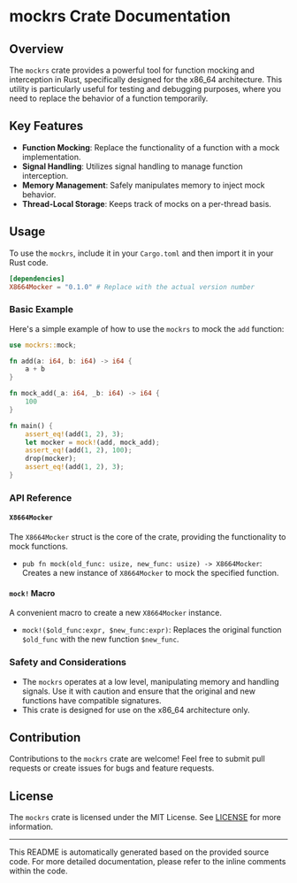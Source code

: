 # mockrs Crate Documentation

## Overview

The `mockrs` crate provides a powerful tool for function mocking and interception in Rust, specifically designed for the x86_64 architecture. This utility is particularly useful for testing and debugging purposes, where you need to replace the behavior of a function temporarily.

## Key Features

- **Function Mocking**: Replace the functionality of a function with a mock implementation.
- **Signal Handling**: Utilizes signal handling to manage function interception.
- **Memory Management**: Safely manipulates memory to inject mock behavior.
- **Thread-Local Storage**: Keeps track of mocks on a per-thread basis.

## Usage

To use the `mockrs`, include it in your `Cargo.toml` and then import it in your Rust code.

```toml
[dependencies]
X8664Mocker = "0.1.0" # Replace with the actual version number
```


### Basic Example

Here's a simple example of how to use the `mockrs` to mock the `add` function:

```rust
use mockrs::mock;

fn add(a: i64, b: i64) -> i64 {
    a + b
}

fn mock_add(_a: i64, _b: i64) -> i64 {
    100
}

fn main() {
    assert_eq!(add(1, 2), 3);
    let mocker = mock!(add, mock_add);
    assert_eq!(add(1, 2), 100);
    drop(mocker);
    assert_eq!(add(1, 2), 3);
}
```

### API Reference

#### `X8664Mocker`

The `X8664Mocker` struct is the core of the crate, providing the functionality to mock functions.

- `pub fn mock(old_func: usize, new_func: usize) -> X8664Mocker`: Creates a new instance of `X8664Mocker` to mock the specified function.

#### `mock!` Macro

A convenient macro to create a new `X8664Mocker` instance.

- `mock!($old_func:expr, $new_func:expr)`: Replaces the original function `$old_func` with the new function `$new_func`.

### Safety and Considerations

- The `mockrs` operates at a low level, manipulating memory and handling signals. Use it with caution and ensure that the original and new functions have compatible signatures.
- This crate is designed for use on the x86_64 architecture only.

## Contribution

Contributions to the `mockrs` crate are welcome! Feel free to submit pull requests or create issues for bugs and feature requests.

## License

The `mockrs` crate is licensed under the MIT License. See [LICENSE](LICENSE) for more information.

---

This README is automatically generated based on the provided source code. For more detailed documentation, please refer to the inline comments within the code.